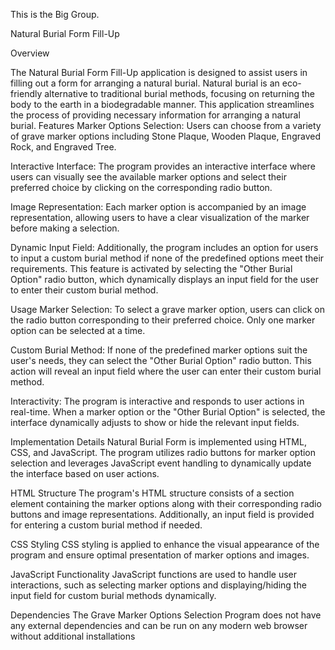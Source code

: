 This is the Big Group.

Natural Burial Form Fill-Up

Overview

The Natural Burial Form Fill-Up application is designed to assist users in filling out a form for arranging a natural burial. Natural burial is an eco-friendly alternative to traditional burial methods, focusing on returning the body to the earth in a biodegradable manner. This application streamlines the process of providing necessary information for arranging a natural burial.
Features
Marker Options Selection: Users can choose from a variety of grave marker options including Stone Plaque, Wooden Plaque, Engraved Rock, and Engraved Tree.

Interactive Interface: The program provides an interactive interface where users can visually see the available marker options and select their preferred choice by clicking on the corresponding radio button.

Image Representation: Each marker option is accompanied by an image representation, allowing users to have a clear visualization of the marker before making a selection.

Dynamic Input Field: Additionally, the program includes an option for users to input a custom burial method if none of the predefined options meet their requirements. This feature is activated by selecting the "Other Burial Option" radio button, which dynamically displays an input field for the user to enter their custom burial method.

Usage
Marker Selection: To select a grave marker option, users can click on the radio button corresponding to their preferred choice. Only one marker option can be selected at a time.

Custom Burial Method: If none of the predefined marker options suit the user's needs, they can select the "Other Burial Option" radio button. This action will reveal an input field where the user can enter their custom burial method.

Interactivity: The program is interactive and responds to user actions in real-time. When a marker option or the "Other Burial Option" is selected, the interface dynamically adjusts to show or hide the relevant input fields.

Implementation Details
Natural Burial Form is implemented using HTML, CSS, and JavaScript. The program utilizes radio buttons for marker option selection and leverages JavaScript event handling to dynamically update the interface based on user actions.

HTML Structure
The program's HTML structure consists of a section element containing the marker options along with their corresponding radio buttons and image representations. Additionally, an input field is provided for entering a custom burial method if needed.

CSS Styling
CSS styling is applied to enhance the visual appearance of the program and ensure optimal presentation of marker options and images.

JavaScript Functionality
JavaScript functions are used to handle user interactions, such as selecting marker options and displaying/hiding the input field for custom burial methods dynamically.

Dependencies
The Grave Marker Options Selection Program does not have any external dependencies and can be run on any modern web browser without additional installations
